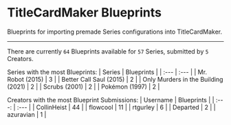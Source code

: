 # TitleCardMaker Blueprints

Blueprints for importing premade Series configurations into TitleCardMaker.

---

There are currently `64` Blueprints available for `57` Series, submitted by `5` Creators.

Series with the most Blueprints:
| Series | Blueprints |
| :--- | :--- |
| Mr. Robot (2015) | 3 |
| Better Call Saul (2015) | 2 |
| Only Murders in the Building (2021) | 2 |
| Scrubs (2001) | 2 |
| Pokémon (1997) | 2 |

Creators with the most Blueprint Submissions:
| Username | Blueprints |
| :---: | :--- |
| CollinHeist | 44 |
| flowcool | 11 |
| rtgurley | 6 |
| Departed | 2 |
| azuravian | 1 |
